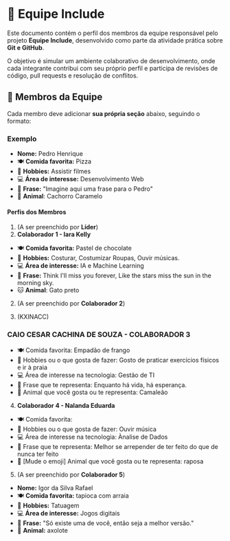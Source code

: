 # :busts_in_silhouette: Equipe Include

Este documento contém o perfil dos membros da equipe responsável pelo projeto **Equipe Include**, desenvolvido como parte da atividade prática sobre **Git e GitHub**.

O objetivo é simular um ambiente colaborativo de desenvolvimento, onde cada integrante contribui com seu próprio perfil e participa de revisões de código, pull requests e resolução de conflitos.

## :jigsaw: Membros da Equipe

Cada membro deve adicionar **sua própria seção** abaixo, seguindo o formato:

### Exemplo
- **Nome:** Pedro Henrique
- :plate_with_cutlery: **Comida favorita:** Pizza
- :dart: **Hobbies:** Assistir filmes
- :computer: **Área de interesse:** Desenvolvimento Web
- :speech_balloon: **Frase:** "Imagine aqui uma frase para o Pedro"
- :dog: **Animal**: Cachorro Caramelo


#### Perfis dos Membros

1. (A ser preenchido por **Líder**)
2. **Colaborador 1 - Iara Kelly**
- :plate_with_cutlery: **Comida favorita:** Pastel de chocolate
- :dart: **Hobbies:** Costurar, Costumizar Roupas, Ouvir músicas.
- :computer: **Área de interesse:** IA e Machine Learning
- :speech_balloon: **Frase:** Think I'll miss you forever, Like the stars miss the sun in the morning sky.
- :cat: **Animal**: Gato preto

2. (A ser preenchido por **Colaborador 2**)

3. (KXINACC)
### CAIO CESAR CACHINA DE SOUZA - COLABORADOR 3
- :plate_with_cutlery: Comida favorita: Empadão de frango 
- :dart: Hobbies ou o que gosta de fazer: Gosto de praticar exercícios físicos e ir à praia
- :computer: Área de interesse na tecnologia: Gestão de TI
- :speech_balloon: Frase que te representa: Enquanto há vida, há esperança. 
- :lizard: Animal que você gosta ou te representa: Camaleão

4. **Colaborador 4 - Nalanda Eduarda**
- :plate_with_cutlery: Comida favorita: 
- :dart: Hobbies ou o que gosta de fazer: Ouvir música
- :computer: Área de interesse na tecnologia: Ànalise de Dados
- :speech_balloon: Frase que te representa: Melhor se arrepender de ter feito do que de nunca ter feito
- :dog: [Mude o emoji] Animal que você gosta ou te representa: raposa

5. (A ser preenchido por **Colaborador 5**)
- **Nome:** Igor da Silva Rafael
- :plate_with_cutlery: **Comida favorita:** tapioca com arraia
- :dart: **Hobbies:** Tatuagem
- :computer: **Área de interesse:** Jogos digitais
- :speech_balloon: **Frase:** "Só existe uma de você, então seja a melhor versão."
- :dog: **Animal:** axolote 
